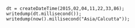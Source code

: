 ```luceescript+trycf
	dt = createDateTime(2015,02,04,11,22,33,86);
	writedump(dt.millisecond());
	writedump(now().millisecond("Asia/Calcutta"));
```
